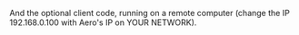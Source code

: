 And the optional client code, running on a remote computer (change the IP 192.168.0.100 with Aero's IP on YOUR NETWORK).
